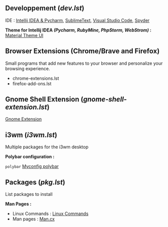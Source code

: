 ## Developpement (*dev.lst*)
IDE : [Intellij IDEA & Pycharm](https://www.jetbrains.com/products.html?fromMenu#), [SublimeText](https://www.sublimetext.com/), [Visual Studio Code](https://code.visualstudio.com/), [Spyder](https://www.spyder-ide.org/)

**Theme for Intellij IDEA *(Pycharm, RubyMine, PhpStorm, WebStrom)* :**
[Material Theme UI](https://plugins.jetbrains.com/plugin/8006-material-theme-ui)

## Browser Extensions (Chrome/Brave and Firefox)
Small programs that add new features to your browser and personalize your browsing experience.

* chrome-extensions.lst
* firefox-add-ons.lst

## Gnome Shell Extension (*gnome-shell-extension.lst*)
[Gnome Extension](https://extensions.gnome.org/)

## i3wm (*i3wm.lst*)
Multiple packages for the i3wm desktop

**Polybar configuration :**

`polybar` [Myconfig polybar](https://github.com/PhineasPhreak/dotfiles/tree/master/configs/polybar/.config/polybar)

## Packages (*pkg.lst*)
List packages to install

**Man Pages :**</br>
* Linux Commands : [Linux Commands](https://www.commandlinux.com/man-pages-sections)</br>
* Man pages : [Man.cx](https://man.cx/)

